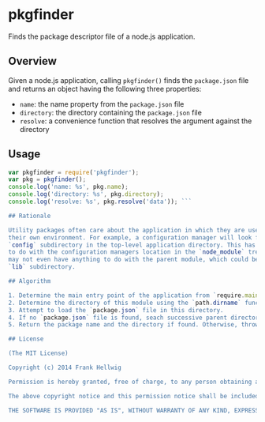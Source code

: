 # pkgfinder

Finds the package descriptor file of a node.js application.

## Overview

Given a node.js application, calling `pkgfinder()` finds the `package.json`
file and returns an object having the following three properties:

- `name`: the name property from the `package.json` file
- `directory`: the directory containing the `package.json` file
- `resolve`: a convenience function that resolves the argument against the directory

## Usage

```javascript
var pkgfinder = require('pkgfinder');
var pkg = pkgfinder();
console.log('name: %s', pkg.name);
console.log('directory: %s', pkg.directory);
console.log('resolve: %s', pkg.resolve('data')); ```

## Rationale

Utility packages often care about the application in which they are used than
their own environment. For example, a configuration manager will look for a
`config` subdirectory in the top-level application directory. This has nothing
to do with the configuration managers location in the `node_module` tree and
may not even have anything to do with the parent module, which could be in a
`lib` subdirectory.

## Algorithm

1. Determine the main entry point of the application from `require.main.filename`.
2. Determine the directory of this module using the `path.dirname` function.
3. Attempt to load the `package.json` file in this directory.
4. If no `package.json` file is found, seach successive parent directories.
5. Return the package name and the directory if found. Otherwise, throw an exception.

## License

(The MIT License)

Copyright (c) 2014 Frank Hellwig

Permission is hereby granted, free of charge, to any person obtaining a copy of this software and associated documentation files (the "Software"), to deal in the Software without restriction, including without limitation the rights to use, copy, modify, merge, publish, distribute, sublicense, and/or sell copies of the Software, and to permit persons to whom the Software is furnished to do so, subject to the following conditions:

The above copyright notice and this permission notice shall be included in all copies or substantial portions of the Software.

THE SOFTWARE IS PROVIDED "AS IS", WITHOUT WARRANTY OF ANY KIND, EXPRESS OR IMPLIED, INCLUDING BUT NOT LIMITED TO THE WARRANTIES OF MERCHANTABILITY, FITNESS FOR A PARTICULAR PURPOSE AND NONINFRINGEMENT. IN NO EVENT SHALL THE AUTHORS OR COPYRIGHT HOLDERS BE LIABLE FOR ANY CLAIM, DAMAGES OR OTHER LIABILITY, WHETHER IN AN ACTION OF CONTRACT, TORT OR OTHERWISE, ARISING FROM, OUT OF OR IN CONNECTION WITH THE SOFTWARE OR THE USE OR OTHER DEALINGS IN THE SOFTWARE.
